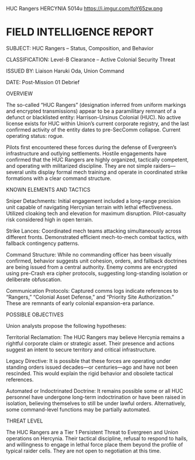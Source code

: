 HUC Rangers
HERCYNIA
5014u
https://i.imgur.com/foY65zw.png

# FIELD INTELLIGENCE REPORT

SUBJECT: HUC Rangers – Status, Composition, and Behavior

CLASSIFICATION: Level-B Clearance – Active Colonial Security Threat

ISSUED BY: Liaison Haruki Oda, Union Command

DATE: Post-Mission 01 Debrief

OVERVIEW

The so-called “HUC Rangers” (designation inferred from uniform markings and encrypted transmissions) appear to be a paramilitary remnant of a defunct or blacklisted entity: Harrison-Ursinus Colonial (HUC). No active license exists for HUC within Union’s current corporate registry, and the last confirmed activity of the entity dates to pre-SecComm collapse. Current operating status: rogue.

Pilots first encountered these forces during the defense of Evergreen’s infrastructure and outlying settlements. Hostile engagements have confirmed that the HUC Rangers are highly organized, tactically competent, and operating with militarized discipline. They are not simple raiders—several units display formal mech training and operate in coordinated strike formations with a clear command structure.

KNOWN ELEMENTS AND TACTICS

Sniper Detachments: Initial engagement included a long-range precision unit capable of navigating Hercynian terrain with lethal effectiveness. Utilized cloaking tech and elevation for maximum disruption. Pilot-casualty risk considered high in open terrain.

Strike Lances: Coordinated mech teams attacking simultaneously across different fronts. Demonstrated efficient mech-to-mech combat tactics, with fallback contingency patterns.

Command Structure: While no commanding officer has been visually confirmed, behavior suggests unit cohesion, orders, and fallback doctrines are being issued from a central authority. Enemy comms are encrypted using pre-Crash era cipher protocols, suggesting long-standing isolation or deliberate obfuscation.

Communication Protocols: Captured comms logs indicate references to “Rangers,” “Colonial Asset Defense,” and “Priority Site Authorization.” These are remnants of early colonial expansion-era parlance.

POSSIBLE OBJECTIVES

Union analysts propose the following hypotheses:

Territorial Reclamation: The HUC Rangers may believe Hercynia remains a rightful corporate claim or strategic asset. Their presence and actions suggest an intent to secure territory and critical infrastructure.

Legacy Directive: It is possible that these forces are operating under standing orders issued decades—or centuries—ago and have not been rescinded. This would explain the rigid behavior and obsolete tactical references.

Automated or Indoctrinated Doctrine: It remains possible some or all HUC personnel have undergone long-term indoctrination or have been raised in isolation, believing themselves to still be under lawful orders. Alternatively, some command-level functions may be partially automated.

THREAT LEVEL

The HUC Rangers are a Tier 1 Persistent Threat to Evergreen and Union operations on Hercynia. Their tactical discipline, refusal to respond to hails, and willingness to engage in lethal force place them beyond the profile of typical raider cells. They are not open to negotiation at this time.
